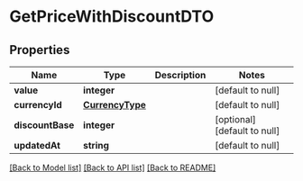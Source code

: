 # GetPriceWithDiscountDTO

## Properties
Name | Type | Description | Notes
------------ | ------------- | ------------- | -------------
**value** | **integer** |  | [default to null]
**currencyId** | [**CurrencyType**](CurrencyType.md) |  | [default to null]
**discountBase** | **integer** |  | [optional] [default to null]
**updatedAt** | **string** |  | [default to null]

[[Back to Model list]](../README.md#documentation-for-models) [[Back to API list]](../README.md#documentation-for-api-endpoints) [[Back to README]](../README.md)


